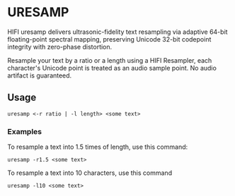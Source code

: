# URESAMP

HIFI uresamp delivers ultrasonic-fidelity text resampling via adaptive 64-bit floating-point spectral mapping, preserving Unicode 32-bit codepoint integrity with zero-phase distortion.

Resample your text by a ratio or a length using a HIFI Resampler, each character's Unicode point is treated as an audio sample point. No audio artifact is guaranteed.

## Usage

```
uresamp <-r ratio | -l length> <some text>
```

### Examples

To resample a text into 1.5 times of length, use this command:
```
uresamp -r1.5 <some text>
```

To resample a text into 10 characters, use this command
```
uresamp -l10 <some text>
```